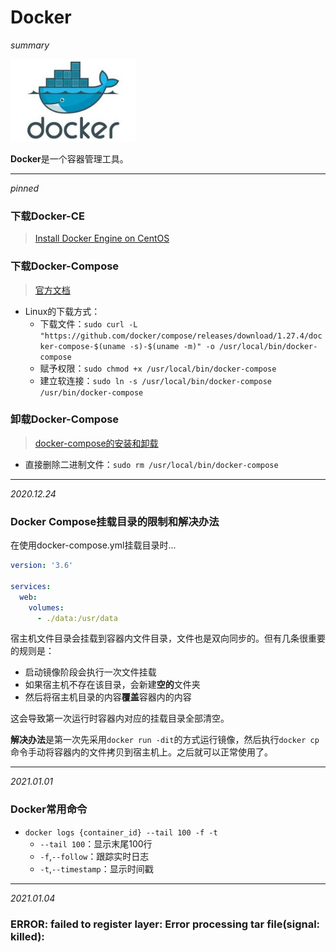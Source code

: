 # Docker

*summary*

<img src="Docker.assets/image-20201224231344749.png" alt="image-20201224231344749" style="zoom:80%;" />

**Docker**是一个容器管理工具。

---

*pinned*

### 下载Docker-CE

> [Install Docker Engine on CentOS](https://docs.docker.com/engine/install/centos/)

### 下载Docker-Compose

> [官方文档](https://docs.docker.com/compose/install/)

- Linux的下载方式：
  - 下载文件：`sudo curl -L "https://github.com/docker/compose/releases/download/1.27.4/docker-compose-$(uname -s)-$(uname -m)" -o /usr/local/bin/docker-compose`
  - 赋予权限：`sudo chmod +x /usr/local/bin/docker-compose`
  - 建立软连接：`sudo ln -s /usr/local/bin/docker-compose /usr/bin/docker-compose `

### 卸载Docker-Compose

> [docker-compose的安装和卸载](https://www.cnblogs.com/codehui/p/docker-compose-install.html)

- 直接删除二进制文件：`sudo rm /usr/local/bin/docker-compose`

---

*2020.12.24*

### Docker Compose挂载目录的限制和解决办法

在使用docker-compose.yml挂载目录时...

```yaml
version: '3.6'

services:
  web:
    volumes:
      - ./data:/usr/data                        
```

宿主机文件目录会挂载到容器内文件目录，文件也是双向同步的。但有几条很重要的规则是：

- 启动镜像阶段会执行一次文件挂载
- 如果宿主机不存在该目录，会新建**空的**文件夹
- 然后将宿主机目录的内容**覆盖**容器内的内容

这会导致第一次运行时容器内对应的挂载目录全部清空。

**解决办法**是第一次先采用`docker run -dit`的方式运行镜像，然后执行`docker cp`命令手动将容器内的文件拷贝到宿主机上。之后就可以正常使用了。

---

*2021.01.01*

### Docker常用命令

- `docker logs {container_id} --tail 100 -f -t`
  - `--tail 100`：显示末尾100行
  - `-f`,`--follow`：跟踪实时日志
  - `-t`,`--timestamp`：显示时间戳

---

*2021.01.04*

### ERROR: failed to register layer: Error processing tar file(signal: killed): 